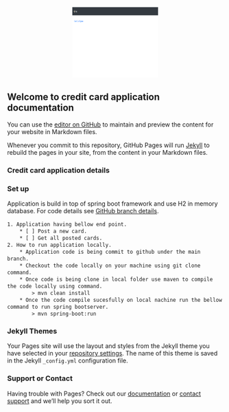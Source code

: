 <p align="center">
  <a href="https://getbootstrap.com/">
    <img src="https://raw.githubusercontent.com/priyanka-sharma15/credit-card-application/gh-pages/images/home.PNG" alt="Bootstrap logo" width="200" height="165">
  </a>
</p>

## Welcome to credit card application documentation

You can use the [editor on GitHub](https://github.com/priyanka-sharma15/credit-card-application/edit/gh-pages/index.md) to maintain and preview the content for your website in Markdown files.

Whenever you commit to this repository, GitHub Pages will run [Jekyll](https://jekyllrb.com/) to rebuild the pages in your site, from the content in your Markdown files.

### Credit card application details
### Set up
Application is build in top of spring boot framework and use H2 in memory database.
For code details see [GitHub branch details](https://github.com/priyanka-sharma15/credit-card-application/tree/main).
```
1. Application having bellow end point. 
    * [ ] Post a new card.
    * [ ] Get all posted cards.
2. How to run application locally.
    * Application code is being commit to github under the main branch.
    * Checkout the code locally on your machine using git clone command.
    * Once code is being clone in local folder use maven to compile the code locally using command.
        > mvn clean install
    * Once the code compile sucesfully on local nachine run the bellow command to run spring bootserver.
        > mvn spring-boot:run
```

### Jekyll Themes

Your Pages site will use the layout and styles from the Jekyll theme you have selected in your [repository settings](https://github.com/priyanka-sharma15/credit-card-application/settings/pages). The name of this theme is saved in the Jekyll `_config.yml` configuration file.

### Support or Contact

Having trouble with Pages? Check out our [documentation](https://docs.github.com/categories/github-pages-basics/) or [contact support](https://support.github.com/contact) and we’ll help you sort it out.
